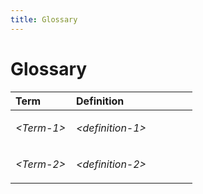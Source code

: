 ```yaml
---
title: Glossary
---
```


# Glossary

<table>
<colgroup>
<col style="width: 33%" />
<col style="width: 66%" />
</colgroup>
<thead>
<tr class="header">
<th style="text-align: left;">Term</th>
<th style="text-align: left;">Definition</th>
</tr>
</thead>
<tbody>
<tr class="odd">
<td style="text-align: left;"><p><em>&lt;Term-1&gt;</em></p></td>
<td style="text-align: left;"><p><em>&lt;definition-1&gt;</em></p></td>
</tr>
<tr class="even">
<td style="text-align: left;"><p><em>&lt;Term-2&gt;</em></p></td>
<td style="text-align: left;"><p><em>&lt;definition-2&gt;</em></p></td>
</tr>
</tbody>
</table>
